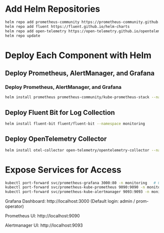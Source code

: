 # Add Helm Repositories
```bash
helm repo add prometheus-community https://prometheus-community.github.io/helm-charts
helm repo add fluent https://fluent.github.io/helm-charts
helm repo add open-telemetry https://open-telemetry.github.io/opentelemetry-helm-charts
helm repo update

```
# Deploy Each Component with Helm
## Deploy Prometheus, AlertManager, and Grafana
### Deploy Prometheus, AlertManager, and Grafana
```bash
helm install prometheus prometheus-community/kube-prometheus-stack --namespace monitoring --create-namespace
```
## Deploy Fluent Bit for Log Collection
```bash
helm install fluent-bit fluent/fluent-bit --namespace monitoring
```
##  Deploy OpenTelemetry Collector
```bash
helm install otel-collector open-telemetry/opentelemetry-collector --namespace monitoring
```
# Expose Services for Access
```bash
kubectl port-forward svc/prometheus-grafana 3000:80 -n monitoring   # Grafana
kubectl port-forward svc/prometheus-kube-prometheus 9090:9090 -n monitoring  # Prometheus
kubectl port-forward svc/prometheus-kube-alertmanager 9093:9093 -n monitoring  # AlertManager

```

Grafana Dashboard: http://localhost:3000 (Default login: admin / prom-operator)

Prometheus UI: http://localhost:9090

Alertmanager UI: http://localhost:9093












